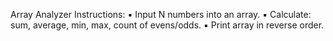 Array Analyzer
Instructions:
▪ Input N numbers into an array.
▪ Calculate: sum, average, min, max, count of evens/odds.
▪ Print array in reverse order.
